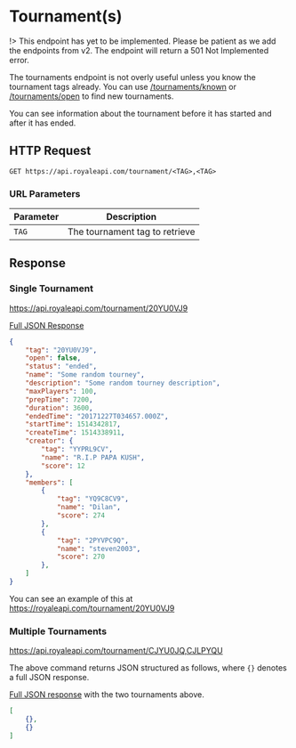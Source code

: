 # Tournament(s)

!> This endpoint has yet to be implemented. Please be patient as we add the endpoints from v2. The endpoint will return a 501 Not Implemented error.

The tournaments endpoint is not overly useful unless you know the tournament tags already. You can use [/tournaments/known](/endpoints/tournaments_known) or [/tournaments/open](/endpoints/tournaments_open) to find new tournaments.

You can see information about the tournament before it has started and after it has ended.

## HTTP Request

`GET https://api.royaleapi.com/tournament/<TAG>,<TAG>`


### URL Parameters

Parameter | Description
--- | ---
`TAG` | The tournament tag to retrieve

## Response

### Single Tournament

https://api.royaleapi.com/tournament/20YU0VJ9

<a href="/json/tournament_20YU0VJ9.json">Full JSON Response</a>

```json
{
    "tag": "20YU0VJ9",
    "open": false,
    "status": "ended",
    "name": "Some random tourney",
    "description": "Some random tourney description",
    "maxPlayers": 100,
    "prepTime": 7200,
    "duration": 3600,
    "endedTime": "20171227T034657.000Z",
    "startTime": 1514342817,
    "createTime": 1514338911,
    "creator": {
        "tag": "YYPRL9CV",
        "name": "R.I.P PAPA KUSH",
        "score": 12
    },
    "members": [
        {
            "tag": "YQ9C8CV9",
            "name": "Dilan",
            "score": 274
        },
        {
            "tag": "2PYVPC9Q",
            "name": "steven2003",
            "score": 270
        },
    ]
}
```

You can see an example of this at https://royaleapi.com/tournament/20YU0VJ9

### Multiple Tournaments

https://api.royaleapi.com/tournament/CJYU0JQ,CJLPYQU

The above command returns JSON structured as follows, where `{}` denotes a full JSON response.

<a href="/json/tournament_CJYU0JQ,CJLPYQU.json">Full JSON response</a> with the two tournaments above.

```json
[
    {},
    {}
]
```
